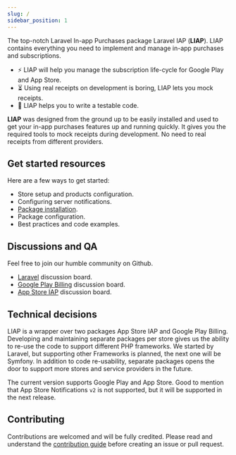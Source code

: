 ```yaml
---
slug: /
sidebar_position: 1
---
```


The top-notch Laravel In-app Purchases package Laravel IAP (**LIAP**). LIAP contains everything you need to implement and manage in-app purchases and subscriptions. 

- ⚡️ LIAP will help you manage the subscription life-cycle for Google Play and App Store.
- ⏳ Using real receipts on development is boring, LIAP lets you mock receipts.
- 🧐 LIAP helps you to write a testable code.

**LIAP** was designed from the ground up to be easily installed and used to get your in-app purchases features up and running quickly. It gives you the required tools to mock receipts during development. No need to real receipts from different providers.

## Get started resources

Here are a few ways to get started:

- Store setup and products configuration.
- Configuring server notifications.
- [Package installation](/docs/get-started/installation).
- Package configuration.
- Best practices and code examples.

## Discussions and QA

Feel free to join our humble community on Github.

- [Laravel](https://github.com/imdhemy/laravel-in-app-purchases/discussions) discussion board.
- [Google Play Billing](https://github.com/imdhemy/google-play-billing/discussions) discussion board.
- [App Store IAP](https://github.com/imdhemy/appstore-iap/discussions) discussion board.

## Technical decisions

LIAP is a wrapper over two packages App Store IAP and Google Play Billing. Developing and maintaining separate packages per store gives us the ability to re-use the code to support different PHP frameworks. We started by Laravel, but supporting other Frameworks is planned, the next one will be Symfony. In addition to code re-usability, separate packages opens the door to support more stores and service providers in the future.

The current version supports Google Play and App Store. Good to mention that App Store Notifications `v2` is not supported, but it will be supported in the next release.

## Contributing

Contributions are welcomed and will be fully credited. Please read and understand the [contribution guide](/docs/contributing) before creating an issue or pull request.
